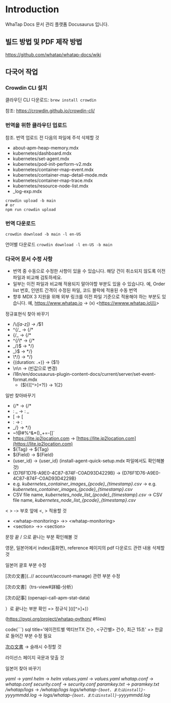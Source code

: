 # Introduction

WhaTap Docs 문서 관리 플랫폼 Docusaurus 입니다.

## 빌드 방법 및 PDF 제작 방법

<https://github.com/whatap/whatap-docs/wiki>

## 다국어 작업

### Crowdin CLI 설치

클라우딘 CLI 다운로드: `brew install crowdin`

참조: <https://crowdin.github.io/crowdin-cli/>

### 번역을 위한 클라우딘 업로드

참조. 번역 업로드 전 다음의 파일에 주석 삭제할 것

* about-apm-heap-memory.mdx
* kubernetes/dashboard.mdx
* kubernetes/set-agent.mdx
* kubernetes/pod-init-perform-v2.mdx
* kubernetes/container-map-event.mdx
* kubernetes/container-map-detail-mode.mdx
* kubernetes/container-map-trace.mdx
* kubernetes/resource-node-list.mdx
* \_log-exp.mdx

```
crowdin upload -b main
# or
npm run crowdin upload
```

### 번역 다운로드

```
crowdin download -b main -l en-US
```

언어별 다운로드 `crowdin download -l en-US -b main`

### 다국어 문서 수정 사항

* 번역 중 수동으로 수정한 사항이 있을 수 있습니다. 해당 건이 취소되지 않도록 이전 파일과 비교해 검토하세요.
* 일부는 이전 파일과 비교해 적용되지 말아야할 부분도 있을 수 있습니다. 예, Order list 번호, 인덴트 간격이 수정된 파일, 코드 블락에 적용된 수동 번역
* 향후 MDX 3 지원을 위해 외부 링크를 이전 파일 기준으로 적용해야 하는 부분도 있습니다. 예, <https://www.whatap.io> -> (x) <<https://wwww.whatap.io\\\\>>

정규표현식 찾아 바꾸기

* /\\_([a-z]) -> /_$1
* ^\{/_ -> {/*
* \{/_ -> {/*
* ^\{\/\\\* -> {/*
* _\/\}$ -> */}
* _\}$ -> */}
* \\\*\/\} -> */}
* \{(duration: .+)\} -> \{$1\}
* <!---->\n\n -> (빈값으로 변경)
* i18n/en/docusaurus-plugin-content-docs/current/server/set-event-format.mdx
  * (\$)\{([^>]+?)\} -> $1\{$2\}

일반 찾아바꾸기

- {/\* -> {/*
- : \_ -> : _
- \[ -> [
- \: -> :
- _/} -> */}
- ~!@#$%^&\*()\_+=-\[]\` -> ~!@#$%^&*()_+=-[]`
- <https://lite.ip2location.com> -> [https://lite.ip2location.com](https://lite.ip2location.com)
- ${Tag} -> &#36;&#123;Tag&#125;
- ${Field} -> &#36;&#123;Field&#125;
- {user_id} -> \{user_id\} (install-agent-quick-setup.mdx 파일에서도 확인해볼것)
- {D76F1D76-A9E0-4C87-874F-C0AD93D4229B} -> \{D76F1D76-A9E0-4C87-874F-C0AD93D4229B\}
- e.g. _kubernetes_container_images\_{pcode}\_{timestamp}.csv_ -> e.g. _kubernetes_container_images\_\{pcode\}\_\{timestamp\}.csv_
- CSV file name, _kubernetes_node_list\_{pcode}\_{timestamp}.csv_ -> CSV file name, _kubernetes_node_list\_\{pcode\}\_\{timestamp\}.csv_

< > -> 부호 앞에 &lt;, &gt; 적용할 것

- \<whatap-monitoring\> ->> &lt;whatap-monitoring&gt;
- \<section> ->> &lt;section&gt;

문장 끝 / 으로 끝나는 부분 확인해볼 것

영문, 일본어에서 index(홈화면), reference 페이지의 pdf 다운로드 관련 내용 삭제할 것

일본어 괄호 부분 수정

[次の文書]\(..// account/account-manage) 관련 부분 수정

[次の文書]（trs-view#詳細-分析）

[次の記事] \(openapi-call-apm-stat-data)

）로 끝나는 부분 확인 => 정규식 \]\(([^>]+)）

\(<https://pypi.org/project/whatap-python/> #files)

code(```) sql title='에이전트별 액티브TX 건수, <구간별> 건수, 최근 15초'
=> 한글로 들어간 부분 수정 필요

[次の文書](..／billing) -> 슬래시 수정할 것

라이선스 페이지 국문과 맞출 것

일본어 찾아 바꾸기

_yaml_ -> *yaml*
_helm_ -> *helm*
_values.yaml_ -> *values.yaml*
_whatap.conf_ -> *whatap.conf*
_security.conf_ -> *security.conf*
_paramkey.txt_ -> *paramkey.txt*
_/whatap/logs_ -> */whatap/logs*
_logs/whatap-`{boot、またはinstall}`-yyyymmdd.log_ -> *logs/whatap-`{boot、またはinstall}`-yyyymmdd.log*
